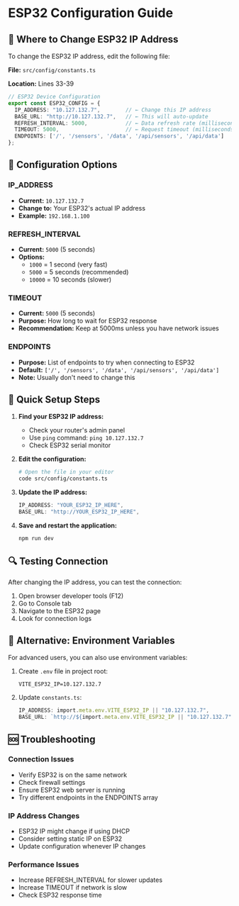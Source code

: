 # ESP32 Configuration Guide

## 📍 Where to Change ESP32 IP Address

To change the ESP32 IP address, edit the following file:

**File:** `src/config/constants.ts`

**Location:** Lines 33-39

```typescript
// ESP32 Device Configuration
export const ESP32_CONFIG = {
  IP_ADDRESS: "10.127.132.7",        // ← Change this IP address
  BASE_URL: "http://10.127.132.7",   // ← This will auto-update
  REFRESH_INTERVAL: 5000,            // ← Data refresh rate (milliseconds)
  TIMEOUT: 5000,                     // ← Request timeout (milliseconds)
  ENDPOINTS: ['/', '/sensors', '/data', '/api/sensors', '/api/data']
};
```

## 🔧 Configuration Options

### IP_ADDRESS
- **Current:** `10.127.132.7`
- **Change to:** Your ESP32's actual IP address
- **Example:** `192.168.1.100`

### REFRESH_INTERVAL
- **Current:** `5000` (5 seconds)
- **Options:** 
  - `1000` = 1 second (very fast)
  - `5000` = 5 seconds (recommended)
  - `10000` = 10 seconds (slower)

### TIMEOUT
- **Current:** `5000` (5 seconds)
- **Purpose:** How long to wait for ESP32 response
- **Recommendation:** Keep at 5000ms unless you have network issues

### ENDPOINTS
- **Purpose:** List of endpoints to try when connecting to ESP32
- **Default:** `['/', '/sensors', '/data', '/api/sensors', '/api/data']`
- **Note:** Usually don't need to change this

## 🚀 Quick Setup Steps

1. **Find your ESP32 IP address:**
   - Check your router's admin panel
   - Use `ping` command: `ping 10.127.132.7`
   - Check ESP32 serial monitor

2. **Edit the configuration:**
   ```bash
   # Open the file in your editor
   code src/config/constants.ts
   ```

3. **Update the IP address:**
   ```typescript
   IP_ADDRESS: "YOUR_ESP32_IP_HERE",
   BASE_URL: "http://YOUR_ESP32_IP_HERE",
   ```

4. **Save and restart the application:**
   ```bash
   npm run dev
   ```

## 🔍 Testing Connection

After changing the IP address, you can test the connection:

1. Open browser developer tools (F12)
2. Go to Console tab
3. Navigate to the ESP32 page
4. Look for connection logs

## 📱 Alternative: Environment Variables

For advanced users, you can also use environment variables:

1. Create `.env` file in project root:
   ```
   VITE_ESP32_IP=10.127.132.7
   ```

2. Update `constants.ts`:
   ```typescript
   IP_ADDRESS: import.meta.env.VITE_ESP32_IP || "10.127.132.7",
   BASE_URL: `http://${import.meta.env.VITE_ESP32_IP || "10.127.132.7"}`,
   ```

## 🆘 Troubleshooting

### Connection Issues
- Verify ESP32 is on the same network
- Check firewall settings
- Ensure ESP32 web server is running
- Try different endpoints in the ENDPOINTS array

### IP Address Changes
- ESP32 IP might change if using DHCP
- Consider setting static IP on ESP32
- Update configuration whenever IP changes

### Performance Issues
- Increase REFRESH_INTERVAL for slower updates
- Increase TIMEOUT if network is slow
- Check ESP32 response time

